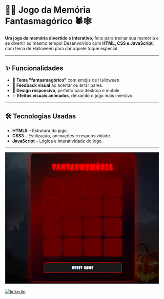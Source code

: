 # 👻🎃 Jogo da Memória Fantasmagórico 🕷️🕸️

**Um jogo da memória divertido e interativo**, feito para treinar sua memória e se divertir ao mesmo tempo! Desenvolvido com **HTML, CSS e JavaScript**, com tema de Halloween para dar aquele toque especial.  

---

## ✨ Funcionalidades

- 👻 **Tema "fantasmagórico"** com emojis de Halloween.  
- 🔄 **Feedback visual** ao acertar ou errar pares.  
- 📱 **Design responsivo**, perfeito para desktop e mobile.  
- ✨ **Efeitos visuais animados**, deixando o jogo mais imersivo.  

---

## 🛠 Tecnologias Usadas

- **HTML5** – Estrutura do jogo.  
- **CSS3** – Estilização, animações e responsividade.  
- **JavaScript** – Lógica e interatividade do jogo.  

---
![Preview do Jogo](src/images/previa.png)


[![linkedin](https://img.shields.io/badge/linkedin-0A66C2?style=for-the-badge&logo=linkedin&logoColor=white)](https://www.linkedin.com/in/henrique-baptista-bandeira)

